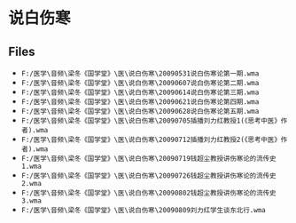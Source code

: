 # 说白伤寒

## Files

- `F:/医学\音频\梁冬《国学堂》\医\说白伤寒\20090531说白伤寒论第一期.wma`
- `F:/医学\音频\梁冬《国学堂》\医\说白伤寒\20090607说白伤寒论第二期.wma`
- `F:/医学\音频\梁冬《国学堂》\医\说白伤寒\20090614说白伤寒论第三期.wma`
- `F:/医学\音频\梁冬《国学堂》\医\说白伤寒\20090621说白伤寒论第四期.wma`
- `F:/医学\音频\梁冬《国学堂》\医\说白伤寒\20090628说白伤寒论第五期.wma`
- `F:/医学\音频\梁冬《国学堂》\医\说白伤寒\20090705插播刘力红教授1(《思考中医》作者).wma`
- `F:/医学\音频\梁冬《国学堂》\医\说白伤寒\20090712插播刘力红教授2(《思考中医》作者).wma`
- `F:/医学\音频\梁冬《国学堂》\医\说白伤寒\20090719钱超尘教授讲伤寒论的流传史1.wma`
- `F:/医学\音频\梁冬《国学堂》\医\说白伤寒\20090726钱超尘教授讲伤寒论的流传史2.wma`
- `F:/医学\音频\梁冬《国学堂》\医\说白伤寒\20090802钱超尘教授讲伤寒论的流传史3.wma`
- `F:/医学\音频\梁冬《国学堂》\医\说白伤寒\20090809刘力红学生谈东北行.wma`
